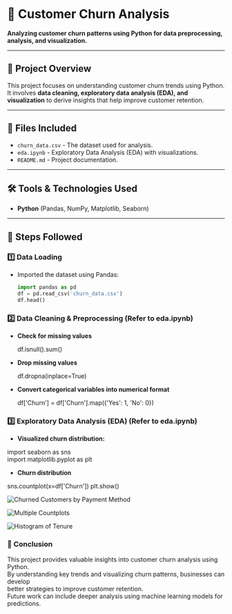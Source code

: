 # 📌 Customer Churn Analysis
**Analyzing customer churn patterns using Python for data preprocessing, analysis, and visualization.**

---

## 📂 Project Overview
This project focuses on understanding customer churn trends using Python. It involves **data cleaning, exploratory data analysis (EDA), and visualization** to derive insights that help improve customer retention.

---

## 📁 Files Included
- `churn_data.csv` - The dataset used for analysis.  
- `eda.ipynb` - Exploratory Data Analysis (EDA) with visualizations.  
- `README.md` - Project documentation.  

---

## 🛠️ Tools & Technologies Used
- **Python** (Pandas, NumPy, Matplotlib, Seaborn)

---

## 📌 Steps Followed

### 1️⃣ Data Loading
- Imported the dataset using Pandas:  
  ```python
  import pandas as pd  
  df = pd.read_csv('churn_data.csv')  
  df.head()

### 2️⃣ Data Cleaning & Preprocessing (Refer to eda.ipynb)
 - **Check for missing values**

   df.isnull().sum()

- **Drop missing values**

   df.dropna(inplace=True)

- **Convert categorical variables into numerical format**

  df['Churn'] = df['Churn'].map({'Yes': 1, 'No': 0})


### 3️⃣ Exploratory Data Analysis (EDA) (Refer to eda.ipynb)
- **Visualized churn distribution:**

 import seaborn as sns  
 import matplotlib.pyplot as plt  

- **Churn distribution**

 sns.countplot(x=df['Churn'])
 plt.show()
  
  ![Churned Customers by Payment Method](https://raw.githubusercontent.com/khushigupta95/Customer-Churn-Analysis/main/path-to-your-image/Screenshot%20(61).png)

![Multiple Countplots](https://raw.githubusercontent.com/khushigupta95/Customer-Churn-Analysis/main/path-to-your-image/Screenshot%20(62).png)

![Histogram of Tenure](https://raw.githubusercontent.com/khushigupta95/Customer-Churn-Analysis/main/path-to-your-image/Screenshot%20(63).png)

### 🎯 Conclusion

This project provides valuable insights into customer churn analysis using Python.  
By understanding key trends and visualizing churn patterns, businesses can develop  
better strategies to improve customer retention.  
Future work can include deeper analysis using machine learning models for predictions. 




